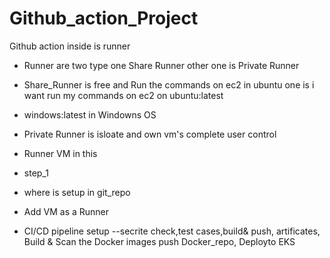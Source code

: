 # Github_action_Project
Github action inside is runner 

- Runner are two type one Share Runner other one is Private Runner
- Share_Runner is free and Run the commands on ec2 in ubuntu one is i want run my commands on ec2 on ubuntu:latest
- windows:latest in Windowns OS



- Private Runner is isloate and own vm's complete user control
- Runner VM in this 
- step_1

- where is setup in git_repo

- Add VM as a Runner 

- CI/CD pipeline setup  --secrite check,test cases,build& push, artificates, Build & Scan the Docker images push Docker_repo, Deployto EKS






